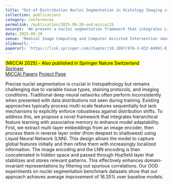 ```yaml
---
title: "Out-of-Distribution Nuclei Segmentation in Histology Imaging via Liquid Neural Networks with Modern Hopfield Layer"
collection: publications
category: conferences
permalink: /publication/2025-09-20-ood-miccai25
excerpt: 'We present a nuclei segmentation framework that integrates Liquid Neural Networks with a Modern Hopfield Layer to improve robustness under distribution shifts in histology imaging. By processing embeddings in reverse hierarchical order and stabilizing them through associative memory, our method enhances domain-invariant representations. Experiments on benchmark datasets show an average 16.35% OOD improvement over baselines.'
date: 2025-09-20
venue: 'Medical Image Computing and Computer Assisted Intervention <mark>[MICCAI]</mark>'
slidesurl: ''
paperurl: 'https://link.springer.com/chapter/10.1007/978-3-032-04981-0_38'
---
```

<mark>[MICCAI 2025] - Also published in Springer Nature Switzerland</mark>  
<a href="https://link.springer.com/chapter/10.1007/978-3-032-04981-0_38">Springer</a>  
<a href="https://papers.miccai.org/miccai-2025/0661-Paper3815.html">MICCAI Papers</a>
<a href="https://github.com/CVPR-KIT/OOD-Nuclei-Segmentation-via-LNNs-with-MHN">Project Page</a>

Precise nuclei segmentation is crucial in histopathology but remains challenging due to variable tissue types, staining protocols, and imaging conditions. Traditional deep neural networks often perform inconsistently when presented with data distributions not seen during training. Existing approaches typically process multi-scale features sequentially but lack mechanisms to explicitly enforce robustness against distribution shifts. To address this, we propose a novel framework that integrates hierarchical feature learning with associative memory to enhance model adaptability. First, we extract multi-layer embeddings from an image encoder, then process them in reverse layer order (from deepest to shallowest) using Liquid Neural Network (LNN). This design allows the model to capture global features initially and then refine them with increasingly localized information. The image encoding and the LNN encoding is then concatenated in hidden space and passed through Hopfield layer that stabilizes and stores relevant patterns. This effectively enhances domain-invariant representations by filtering out spurious correlations. Our OOD experiments on nuclei segmentation benchmark datasets show that our approach achieves average improvement of 16.35% over baseline models.